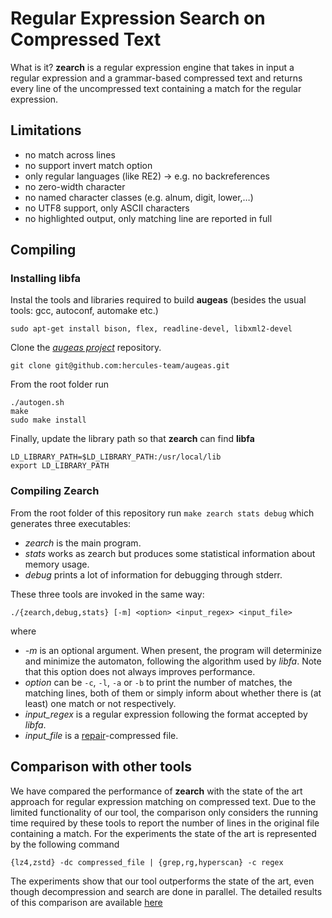 # Regular Expression Search on Compressed Text

What is it?
**zearch** is a regular expression engine that takes in input a regular expression and a grammar-based compressed text and returns every line of the uncompressed text containing a match for the regular expression.

## Limitations

- no match across lines
- no support invert match option
- only regular languages (like RE2) → e.g. no backreferences
- no zero-width character
- no named character classes (e.g. alnum, digit, lower,…)
- no UTF8 support, only ASCII characters
- no highlighted output, only matching line are reported in full

## Compiling

### Installing libfa
Instal the tools and libraries required to build **augeas** (besides the usual tools: gcc, autoconf, automake etc.)
```
sudo apt-get install bison, flex, readline-devel, libxml2-devel
```

Clone the [*augeas project*](https://github.com/hercules-team/augeas) repository.
```
git clone git@github.com:hercules-team/augeas.git
```
From the root folder run
```
./autogen.sh
make
sudo make install
```

Finally, update the library path so that **zearch** can find **libfa**
```
LD_LIBRARY_PATH=$LD_LIBRARY_PATH:/usr/local/lib
export LD_LIBRARY_PATH
```

### Compiling Zearch
From the root folder of this repository run `make zearch stats debug` which generates three executables:
* *zearch* is the main program.
* *stats* works as zearch but produces some statistical information about memory usage.
* *debug* prints a lot of information for debugging through stderr.

These three tools are invoked in the same way:
```
./{zearch,debug,stats} [-m] <option> <input_regex> <input_file>
```
where
* *-m* is an optional argument. When present, the program will determinize and minimize the automaton, following the algorithm used by *libfa*. Note that this option does not always improves performance.
* *option* can be `-c`, `-l`, `-a` or `-b` to print the number of matches, the matching lines, both of them or simply inform about whether there is (at least) one match or not respectively.
* *input_regex* is a regular expression following the format accepted by *libfa*.
* *input_file* is a [repair](https://storage.googleapis.com/google-code-archive-downloads/v2/code.google.com/re-pair/repair110811.tar.gz)-compressed file.


## Comparison with other tools
We have compared the performance of **zearch** with the state of the art approach for regular expression matching on compressed text.
Due to the limited functionality of our tool, the comparison only considers the running time required by these tools to report the number of lines in the original file containing a match.
For the experiments the state of the art is represented by the following command
```
{lz4,zstd} -dc compressed_file | {grep,rg,hyperscan} -c regex
```
The experiments show that our tool outperforms the state of the art, even though decompression and search are done in parallel.
The detailed results of this comparison are available [here](https://pevalme.github.io/zearch/graphs/index.html)
